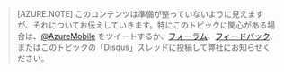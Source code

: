 ﻿>[AZURE.NOTE] このコンテンツは準備が整っていないように見えますが、それについてお伝えしていきます。特にこのトピックに関心がある場合は、[@AzureMobile](https://twitter.com/AzureMobile) をツイートするか、[フォーラム](http://social.msdn.microsoft.com/Forums/windowsazure/en-US/home?forum=azuremobile)、[フィードバック](http://feedback.azure.com/forums/216254-mobile-services)、またはこのトピックの「Disqus」スレッドに投稿して弊社にお知らせください。
<!--HONumber=42-->
